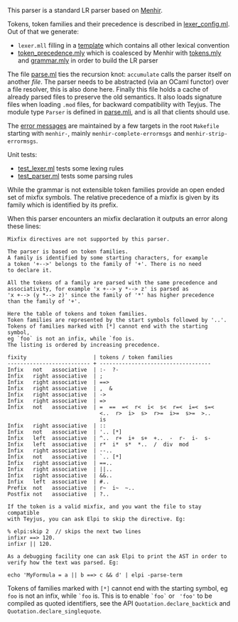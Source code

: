 This parser is a standard LR parser based on [Menhir](http://gallium.inria.fr/~fpottier/menhir/).

Tokens, token families and their precedence is described in
[lexer_config.ml](lexer_config.ml). Out of that we generate:
- `lexer.mll` filling in a [template](lexer.mll.in) which contains all other
  lexical convention
- [token_precedence.mly](token_precedence.mly) which is coalesced by Menhir
  with [tokens.mly](tokens.mly) and [grammar.mly](grammar.mly) in order to
  build the LR parser

The file [parse.ml](parse.ml) ties the recursion knot: `accumulate` calls the
parser itself on another *file*. The parser needs to be abstracted
(via an OCaml functor) over a file resolver, this is also done here. Finally
this file holds a cache of already parsed files to preserve the old semantics.
It also loads signature files when loading `.mod` files, for backward
compatibility with Teyjus. The module type `Parser` is defined in
[parse.mli](parse.mli), and is all that clients should use.

The [error messages](error_messages.txt) are maintained by a few
targets in the root `Makefile` starting with `menhir-`, mainly
`menhir-complete-errormsgs` and `menhir-strip-errormsgs`.

Unit tests:
- [test_lexer.ml](test_lexer.ml) tests some lexing rules
- [test_parser.ml](test_parser.ml) tests some parsing rules

While the grammar is not extensible token families provide
an open ended set of mixfix symbols. The relative precedence of a mixfix
is given by its family which is identified by its prefix.

When this parser encounters an mixfix declaration it outputs an error along
these lines:
```
Mixfix directives are not supported by this parser.

The parser is based on token families.
A family is identified by some starting characters, for example
a token '+-->' belongs to the family of '+'. There is no need
to declare it.

All the tokens of a family are parsed with the same precedence and
associativity, for example 'x +--> y *--> z' is parsed as
'x +--> (y *--> z)' since the family of '*' has higher precedence
than the family of '+'.

Here the table of tokens and token families.
Token families are represented by the start symbols followed by '..'.
Tokens of families marked with [*] cannot end with the starting symbol,
eg `foo` is not an infix, while `foo is.
The listing is ordered by increasing precedence.

fixity                     | tokens / token families
-------------------------- + -----------------------------------
Infix   not   associative  | :-  ?-  
Infix   right associative  | ;  
Infix   right associative  | ==>  
Infix   right associative  | ,  &  
Infix   right associative  | ->  
Infix   right associative  | =>  
Infix   not   associative  | =  ==  =<  r<  i<  s<  r=<  i=<  s=< 
                             <..  r>  i>  s>  r>=  i>=  s>=  >.. 
                             is  
Infix   right associative  | ::  
Infix   not   associative  | '.. [*]  
Infix   left  associative  | ^..  r+  i+  s+  +..  -  r-  i-  s-  
Infix   left  associative  | r*  i*  s*  *..  /  div  mod  
Infix   right associative  | --..  
Infix   not   associative  | `.. [*]  
Infix   right associative  | ==..  
Infix   right associative  | ||..  
Infix   right associative  | &&..  
Infix   left  associative  | #..  
Prefix  not   associative  | r~  i~  ~..  
Postfix not   associative  | ?..  

If the token is a valid mixfix, and you want the file to stay compatible
with Teyjus, you can ask Elpi to skip the directive. Eg:

% elpi:skip 2  // skips the next two lines
infixr ==> 120.
infixr || 120.

As a debugging facility one can ask Elpi to print the AST in order to
verify how the text was parsed. Eg:

echo 'MyFormula = a || b ==> c && d' | elpi -parse-term
```

Tokens of families marked with `[*]` cannot end with the starting symbol,
eg `foo` is not an infix, while ``` `foo ``` is.
This is to enable ``` `foo` ``` or ``` 'foo'``` to
be compiled as quoted identifiers, see the API `Quotation.declare_backtick`
and `Quotation.declare_singlequote`.

